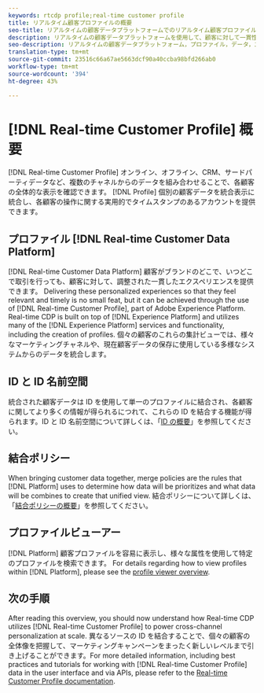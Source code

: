 ```yaml
---
keywords: rtcdp profile;real-time customer profile
title: リアルタイム顧客プロファイルの概要
seo-title: リアルタイムの顧客データプラットフォームでのリアルタイム顧客プロファイル
description: リアルタイムの顧客データプラットフォームを使用して、顧客に対して一貫性のある連携した関連性のあるエクスペリエンスをリアルタイム顧客プロファイルを介して提供する方法の概要を説明します。
seo-description: リアルタイムの顧客データプラットフォーム，プロファイル，データ，エクスペリエンス，チャネル
translation-type: tm+mt
source-git-commit: 23516c66a67ae5663dcf90a40ccba98bfd266ab0
workflow-type: tm+mt
source-wordcount: '394'
ht-degree: 43%

---
```



# [!DNL Real-time Customer Profile] 概要

[!DNL Real-time Customer Profile] オンライン、オフライン、CRM、サードパーティデータなど、複数のチャネルからのデータを組み合わせることで、各顧客の全体的な表示を確認できます。 [!DNL Profile] 個別の顧客データを統合表示に統合し、各顧客の操作に関する実用的でタイムスタンプのあるアカウントを提供できます。

## プロファイル [!DNL Real-time Customer Data Platform]

[!DNL Real-time Customer Data Platform] 顧客がブランドのどこで、いつどこで取引を行っても、顧客に対して、調整された一貫したエクスペリエンスを提供できます。 Delivering these personalized experiences so that they feel relevant and timely is no small feat, but it can be achieved through the use of [!DNL Real-time Customer Profile], part of Adobe Experience Platform. Real-time CDP is built on top of [!DNL Experience Platform] and utilizes many of the [!DNL Experience Platform] services and functionality, including the creation of profiles. 個々の顧客のこれらの集計ビューでは、様々なマーケティングチャネルや、現在顧客データの保存に使用している多様なシステムからのデータを統合します。

## ID と ID 名前空間

統合された顧客データは ID を使用して単一のプロファイルに結合され、各顧客に関してより多くの情報が得られるにつれて、これらの ID を結合する機能が得られます。ID と ID 名前空間について詳しくは、「[ID の概要](/help/rtcdp/profile/identities-overview.md)」を参照してください。

## 結合ポリシー

When bringing customer data together, merge policies are the rules that [!DNL Platform] uses to determine how data will be prioritizes and what data will be combines to create that unified view. 結合ポリシーについて詳しくは、「[結合ポリシーの概要](/help/rtcdp/profile/merge-policies.md)」を参照してください。

## プロファイルビューアー

[!DNL Platform] 顧客プロファイルを容易に表示し、様々な属性を使用して特定のプロファイルを検索できます。 For details regarding how to view profiles within [!DNL Platform], please see the [profile viewer overview](/help/rtcdp/profile/profile-viewer.md).

## 次の手順

After reading this overview, you should now understand how Real-time CDP utilizes [!DNL Real-time Customer Profile] to power cross-channel personalization at scale. 異なるソースの ID を結合することで、個々の顧客の全体像を把握して、マーケティングキャンペーンをまったく新しいレベルまで引き上げることができます。For more detailed information, including best practices and tutorials for working with [!DNL Real-time Customer Profile] data in the user interface and via APIs, please refer to the [Real-time Customer Profile documentation](../../profile/home.md).